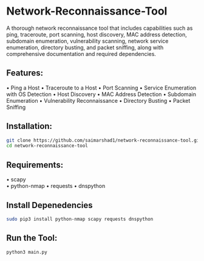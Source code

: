 # Network-Reconnaissance-Tool

A thorough network reconnaissance tool that includes capabilities such as ping, traceroute, port scanning, host discovery, MAC address detection, subdomain enumeration, vulnerability scanning, network service enumeration, directory busting, and packet sniffing, along with comprehensive documentation and required dependencies.

## Features:
  •	Ping a Host
  •	Traceroute to a Host
  •	Port Scanning
  •	Service Enumeration with OS Detection
  •	Host Discovery
  •	MAC Address Detection
  •	Subdomain Enumeration
  •	Vulnerability Reconnaissance
  •	Directory Busting
  •	Packet Sniffing
  
## Installation:
 ```sh
git clone https://github.com/saimarshad1/network-reconnaissance-tool.git
cd network-reconnaissance-tool
```

## Requirements:
  •	scapy   
  •	python-nmap
  • requests
  •	dnspython

## Install Depenedencies
```sh
sudo pip3 install python-nmap scapy requests dnspython
```

## Run the Tool:
    python3 main.py
    
    

